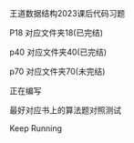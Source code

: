王道数据结构2023课后代码习题

P18 对应文件夹18(已完结)


p40 对应文件夹40(已完结)


p70 对应文件夹70(未完结)

正在编写

最好对应书上的算法题对照测试

Keep Running